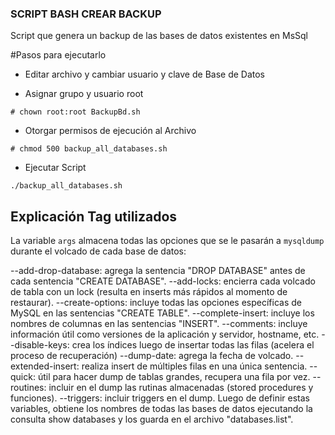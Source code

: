 ### SCRIPT BASH CREAR BACKUP

Script que genera un backup de las bases de datos existentes en MsSql

#Pasos para ejecutarlo

- Editar archivo y cambiar usuario y clave de Base de Datos

- Asignar grupo y usuario root
```
# chown root:root BackupBd.sh

```

- Otorgar permisos de ejecución al Archivo
```
# chmod 500 backup_all_databases.sh

```

- Ejecutar Script
```
./backup_all_databases.sh
```



## Explicación Tag utilizados 

La variable ```args``` almacena todas las opciones que se le pasarán a ```mysqldump``` durante el volcado de cada base de datos:

--add-drop-database: agrega la sentencia "DROP DATABASE" antes de cada sentencia "CREATE DATABASE".
--add-locks: encierra cada volcado de tabla con un lock (resulta en inserts más rápidos al momento de restaurar).
--create-options: incluye todas las opciones específicas de MySQL en las sentencias "CREATE TABLE".
--complete-insert: incluye los nombres de columnas en las sentencias "INSERT".
--comments: incluye información útil como versiones de la aplicación y servidor, hostname, etc.
--disable-keys: crea los índices luego de insertar todas las filas (acelera el proceso de recuperación)
--dump-date: agrega la fecha de volcado.
--extended-insert: realiza insert de múltiples filas en una única sentencia.
--quick: útil para hacer dump de tablas grandes, recupera una fila por vez.
--routines: incluir en el dump las rutinas almacenadas (stored procedures y funciones).
--triggers: incluir triggers en el dump.
Luego de definir estas variables, obtiene los nombres de todas las bases de datos ejecutando la consulta show databases y los guarda en el archivo "databases.list".